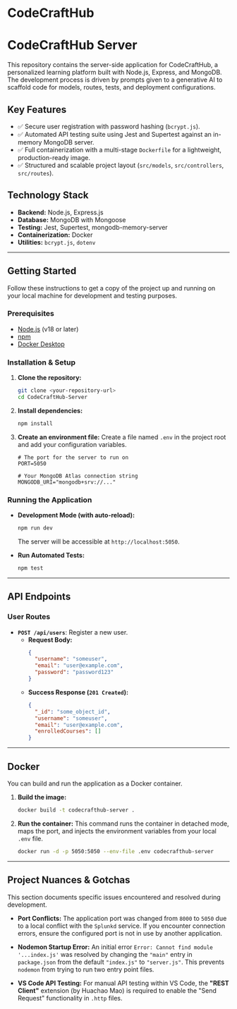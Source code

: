 # CodeCraftHub
# CodeCraftHub Server

This repository contains the server-side application for CodeCraftHub, a personalized learning platform built with Node.js, Express, and MongoDB. The development process is driven by prompts given to a generative AI to scaffold code for models, routes, tests, and deployment configurations.

## Key Features

- ✅ Secure user registration with password hashing (`bcrypt.js`).
- ✅ Automated API testing suite using Jest and Supertest against an in-memory MongoDB server.
- ✅ Full containerization with a multi-stage `Dockerfile` for a lightweight, production-ready image.
- ✅ Structured and scalable project layout (`src/models`, `src/controllers`, `src/routes`).

## Technology Stack

- **Backend:** Node.js, Express.js
- **Database:** MongoDB with Mongoose
- **Testing:** Jest, Supertest, mongodb-memory-server
- **Containerization:** Docker
- **Utilities:** `bcrypt.js`, `dotenv`

---

## Getting Started

Follow these instructions to get a copy of the project up and running on your local machine for development and testing purposes.

### Prerequisites

- [Node.js](https://nodejs.org/en/) (v18 or later)
- [npm](https://www.npmjs.com/)
- [Docker Desktop](https://www.docker.com/products/docker-desktop/)

### Installation & Setup

1.  **Clone the repository:**
    ```sh
    git clone <your-repository-url>
    cd CodeCraftHub-Server
    ```

2.  **Install dependencies:**
    ```sh
    npm install
    ```

3.  **Create an environment file:**
    Create a file named `.env` in the project root and add your configuration variables.
    ```
    # The port for the server to run on
    PORT=5050

    # Your MongoDB Atlas connection string
    MONGODB_URI="mongodb+srv://..."
    ```

### Running the Application

- **Development Mode (with auto-reload):**
  ```sh
  npm run dev
  ```
  The server will be accessible at `http://localhost:5050`.

- **Run Automated Tests:**
  ```sh
  npm test
  ```

---

## API Endpoints

### User Routes

- **`POST /api/users`**: Register a new user.
  - **Request Body:**
    ```json
    {
      "username": "someuser",
      "email": "user@example.com",
      "password": "password123"
    }
    ```
  - **Success Response (`201 Created`):**
    ```json
    {
      "_id": "some_object_id",
      "username": "someuser",
      "email": "user@example.com",
      "enrolledCourses": []
    }
    ```

---

## Docker

You can build and run the application as a Docker container.

1.  **Build the image:**
    ```sh
    docker build -t codecrafthub-server .
    ```

2.  **Run the container:**
    This command runs the container in detached mode, maps the port, and injects the environment variables from your local `.env` file.
    ```sh
    docker run -d -p 5050:5050 --env-file .env codecrafthub-server
    ```

---

## Project Nuances & Gotchas

This section documents specific issues encountered and resolved during development.

-   **Port Conflicts:** The application port was changed from `8000` to `5050` due to a local conflict with the `Splunkd` service. If you encounter connection errors, ensure the configured port is not in use by another application.

-   **Nodemon Startup Error:** An initial error `Error: Cannot find module '...index.js'` was resolved by changing the `"main"` entry in `package.json` from the default `"index.js"` to `"server.js"`. This prevents `nodemon` from trying to run two entry point files.

-   **VS Code API Testing:** For manual API testing within VS Code, the **"REST Client"** extension (by Huachao Mao) is required to enable the "Send Request" functionality in `.http` files.